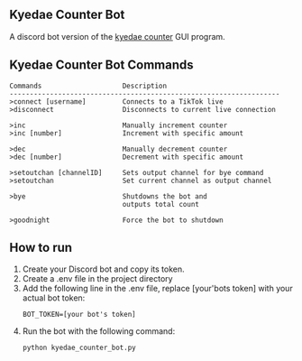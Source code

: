 ## Kyedae Counter Bot
A discord bot version of the [kyedae counter](https://github.com/Genrevvv/kyedae_counter) GUI program.

##  Kyedae Counter Bot Commands
```
Commands                    Description
-------------------------------------------------------------------
>connect [username]         Connects to a TikTok live
>disconnect                 Disconnects to current live connection

>inc                        Manually increment counter
>inc [number]               Increment with specific amount
       
>dec                        Manually decrement counter
>dec [number]               Decrement with specific amount

>setoutchan [channelID]     Sets output channel for bye command
>setoutchan                 Set current channel as output channel

>bye                        Shutdowns the bot and 
                            outputs total count

>goodnight                  Force the bot to shutdown
```
## How to run
1. Create your Discord bot and copy its token.
2. Create a .env file in the project directory
3. Add the following line in the .env file, replace [your'bots token] with your actual bot token:
   ```
   BOT_TOKEN=[your bot's token]
5. Run the bot with the following command:
   ```
   python kyedae_counter_bot.py
